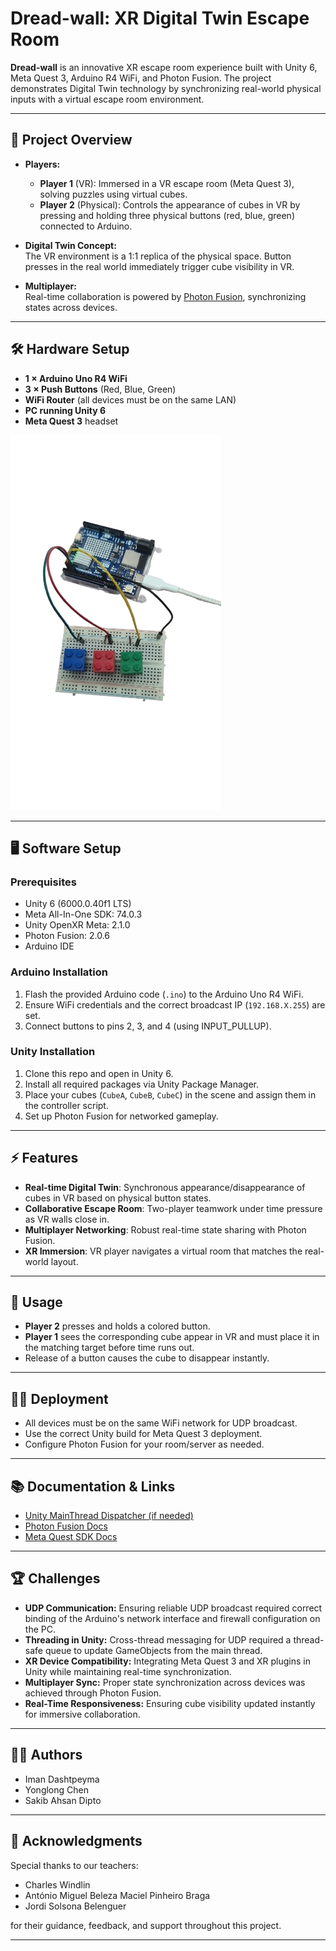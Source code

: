 # Dread-wall: XR Digital Twin Escape Room

**Dread-wall** is an innovative XR escape room experience built with Unity 6, Meta Quest 3, Arduino R4 WiFi, and Photon Fusion. The project demonstrates Digital Twin technology by synchronizing real-world physical inputs with a virtual escape room environment.

---

## 🚀 Project Overview

- **Players:**  
  - **Player 1** (VR): Immersed in a VR escape room (Meta Quest 3), solving puzzles using virtual cubes.
  - **Player 2** (Physical): Controls the appearance of cubes in VR by pressing and holding three physical buttons (red, blue, green) connected to Arduino.

- **Digital Twin Concept:**  
  The VR environment is a 1:1 replica of the physical space. Button presses in the real world immediately trigger cube visibility in VR.

- **Multiplayer:**  
  Real-time collaboration is powered by [Photon Fusion](https://doc.photonengine.com/fusion/current/), synchronizing states across devices.

---

## 🛠️ Hardware Setup

- **1 × Arduino Uno R4 WiFi**
- **3 × Push Buttons** (Red, Blue, Green)
- **WiFi Router** (all devices must be on the same LAN)
- **PC running Unity 6**
- **Meta Quest 3** headset

![Arduino Button Setup](arduino.png)

---

## 🖥️ Software Setup

### Prerequisites

- Unity 6 (6000.0.40f1 LTS)
- Meta All-In-One SDK: 74.0.3
- Unity OpenXR Meta: 2.1.0
- Photon Fusion: 2.0.6
- Arduino IDE

### Arduino Installation

1. Flash the provided Arduino code (`.ino`) to the Arduino Uno R4 WiFi.
2. Ensure WiFi credentials and the correct broadcast IP (`192.168.X.255`) are set.
3. Connect buttons to pins 2, 3, and 4 (using INPUT_PULLUP).

### Unity Installation

1. Clone this repo and open in Unity 6.
2. Install all required packages via Unity Package Manager.
3. Place your cubes (`CubeA`, `CubeB`, `CubeC`) in the scene and assign them in the controller script.
4. Set up Photon Fusion for networked gameplay.

---

## ⚡ Features

- **Real-time Digital Twin**: Synchronous appearance/disappearance of cubes in VR based on physical button states.
- **Collaborative Escape Room**: Two-player teamwork under time pressure as VR walls close in.
- **Multiplayer Networking**: Robust real-time state sharing with Photon Fusion.
- **XR Immersion**: VR player navigates a virtual room that matches the real-world layout.

---

## 🔄 Usage

- **Player 2** presses and holds a colored button.  
- **Player 1** sees the corresponding cube appear in VR and must place it in the matching target before time runs out.  
- Release of a button causes the cube to disappear instantly.

---

## 🧑‍💻 Deployment

- All devices must be on the same WiFi network for UDP broadcast.
- Use the correct Unity build for Meta Quest 3 deployment.
- Configure Photon Fusion for your room/server as needed.

---

## 📚 Documentation & Links

- [Unity MainThread Dispatcher (if needed)](https://github.com/PimDeWitte/UnityMainThreadDispatcher)
- [Photon Fusion Docs](https://doc.photonengine.com/fusion/current/)
- [Meta Quest SDK Docs](https://developer.oculus.com/documentation/unity/)

---

## 🏆 Challenges

- **UDP Communication:** Ensuring reliable UDP broadcast required correct binding of the Arduino's network interface and firewall configuration on the PC.
- **Threading in Unity:** Cross-thread messaging for UDP required a thread-safe queue to update GameObjects from the main thread.
- **XR Device Compatibility:** Integrating Meta Quest 3 and XR plugins in Unity while maintaining real-time synchronization.
- **Multiplayer Sync:** Proper state synchronization across devices was achieved through Photon Fusion.
- **Real-Time Responsiveness:** Ensuring cube visibility updated instantly for immersive collaboration.

---

## 👨‍💻 Authors

- Iman Dashtpeyma
- Yonglong Chen
- Sakib Ahsan Dipto

---

## 🙏 Acknowledgments

Special thanks to our teachers:

- Charles Windlin  
- António Miguel Beleza Maciel Pinheiro Braga  
- Jordi Solsona Belenguer  

for their guidance, feedback, and support throughout this project.

---

